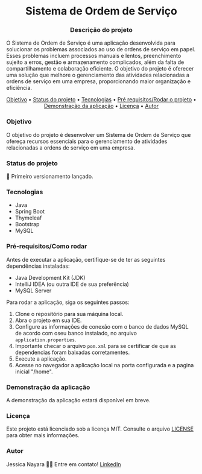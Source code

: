 <h1 align="center">Sistema de Ordem de Serviço</h1>
<h3 align="center">Descrição do projeto</h3>
<p >   O Sistema de Ordem de Serviço é uma aplicação desenvolvida para solucionar os problemas associados ao uso de ordens de serviço em papel. Esses problemas incluem processos manuais e lentos, preenchimento sujeito a erros, gestão e armazenamento complicados, além da falta de compartilhamento e colaboração eficiente. O objetivo do projeto é oferecer uma solução que melhore o gerenciamento das atividades relacionadas a ordens de serviço em uma empresa, proporcionando maior organização e eficiência.</p>
<p align="center">
   <a href="#objetivo">Objetivo</a> •
    <a href="#status">Status do projeto</a> •
   <a href="#tecnologias">Tecnologias</a> • 
    <a href="#requisitos">Pré requisitos/Rodar o projeto</a> • 
   <a href="#demonstracao">Demonstração da aplicação</a> • 
   <a href="#licenca">Licença</a> • 
   <a href="#autor">Autor</a>
</p>
<h3 id="objetivo">Objetivo</h3>
<p>
  O objetivo do projeto é desenvolver um Sistema de Ordem de Serviço que ofereça recursos essenciais para o gerenciamento de atividades relacionadas a ordens de serviço em uma empresa.
</p>

<h3 id="status">Status do projeto</h3>
<p > 
	 🚀 Primeiro versionamento lançado.
</p>
<h3 id="tecnologias">Tecnologias</h3>
<ul>
    <li>Java</li>
    <li>Spring Boot</li>
    <li>Thymeleaf</li>
    <li>Bootstrap</li>
    <li>MySQL</li>
</ul>

<h3 id="requisitos">Pré-requisitos/Como rodar</h3>
<p>Antes de executar a aplicação, certifique-se de ter as seguintes dependências instaladas:</p>
<ul>
  <li>Java Development Kit (JDK)</li>
  <li>IntelliJ IDEA (ou outra IDE de sua preferência)</li>
  <li>MySQL Server</li>
</ul>
<p>Para rodar a aplicação, siga os seguintes passos:</p>
<ol>
  <li>Clone o repositório para sua máquina local.</li>
  <li>Abra o projeto em sua IDE.</li>
  <li>Configure as informações de conexão com o banco de dados MySQL de acordo com oseu banco instalado, no arquivo       <code>application.properties</code>.</li>
  <li>Importante checar o arquivo <code>pom.xml</code> para se certificar de que as dependencias foram baixadas corretamentes.</li>
  <li>Execute a aplicação.</li>
  <li>Acesse no navegador a aplicação local na porta configurada e a pagina inicial "/home".</li>
</ol>

<h3 id="demonstracao">Demonstração da aplicação</h3>
<p>A demonstração da aplicação estará disponível em breve.</p>

<h3 id="licenca">Licença</h3>
<p>Este projeto está licenciado sob a licença MIT. Consulte o arquivo <a href="LICENSE">LICENSE</a> para obter mais informações.</p>

<h3 id="autor">Autor</h3>

Jessica Nayara 👋🏽 Entre em contato!
<a href="https://www.linkedin.com/in/jessicanayararibeiro/">LinkedIn</a>
